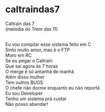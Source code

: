 # caltraindas7
Caltrain das 7<BR>
(melodia do Trem das 11)<BR><BR>

Eu vou compilar esse sistema feito em C <BR>
Sinto muito amor, mas é o FTP <BR>
Moro em RC<BR>
Se eu pegar o Caltrain<BR>
Que sai agora às 7 horas<BR>
O merge é só amanhã de manhã<BR>
Além disso mulher<BR>
Tem outros BUGS<BR>
O chefe não dorme enquanto eu não reportá<BR>
Eu sou Developer<BR>
Tenho um sistema prá cuidar<BR>
Não posso abendar!<BR>
